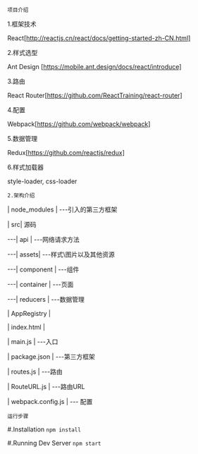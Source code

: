 
    项目介绍
 1.框架技术  
 
 React[http://reactjs.cn/react/docs/getting-started-zh-CN.html]  
     
 2.样式选型
   
 Ant Design [https://mobile.ant.design/docs/react/introduce]  
 
 3.路由  
 
 React Router[https://github.com/ReactTraining/react-router] 
     
 4.配置 
  
 Webpack[https://github.com/webpack/webpack]  
    
 5.数据管理  
 
 Redux[https://github.com/reactjs/redux] 
     
 6.样式加载器  
 
 style-loader, css-loader 
  
    2.架构介绍
 | node_modules | ---引入的第三方框架  
 
 | src| 源码
 
 ---| api | ---网络请求方法
 
 ---| assets| ---样式\图片以及其他资源
 
 ---| component | ---组件
 
 ---| container | ---页面
 
 ---| reducers | ---数据管理
 
 | AppRegistry |
 
 | index.html |
 
 | main.js | ---入口
 
 | package.json | ---第三方框架
 
 | routes.js |   ---路由
 
 | RouteURL.js | ---路由URL
 
 | webpack.config.js | --- 配置
    
    运行步骤
#.Installation
  `npm install`

#.Running Dev Server
  `npm start`

